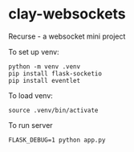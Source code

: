# clay-websockets
Recurse - a websocket mini project

To set up venv:
```
python -m venv .venv
pip install flask-socketio
pip install eventlet
```

To load venv:
```
source .venv/bin/activate
```

To run server
```
FLASK_DEBUG=1 python app.py
```
